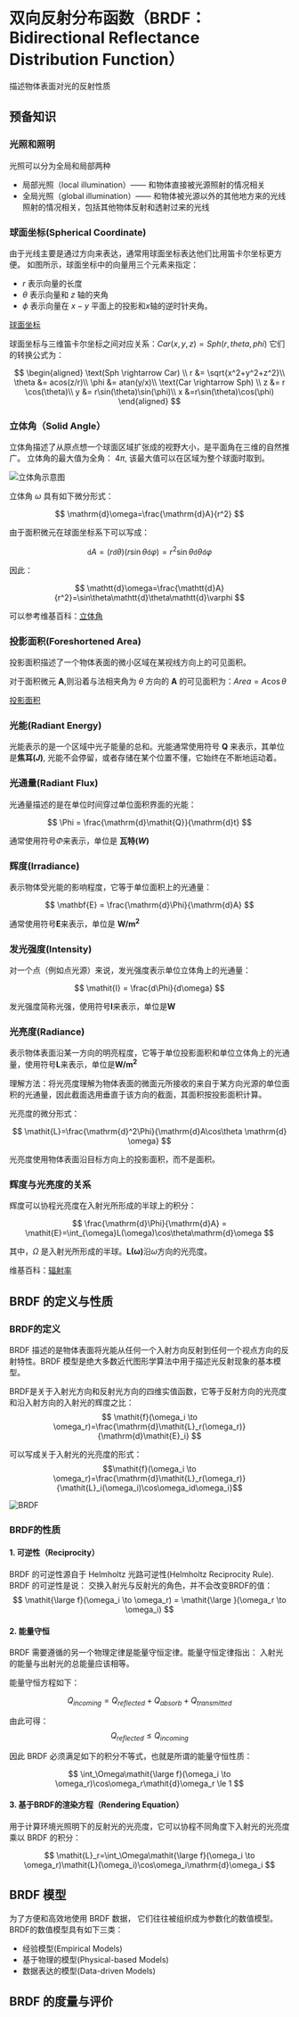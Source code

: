 # 双向反射分布函数（BRDF： Bidirectional Reflectance Distribution Function）

描述物体表面对光的反射性质

## 预备知识

### 光照和照明

光照可以分为全局和局部两种

- 局部光照（local illumination）—— 和物体直接被光源照射的情况相关
- 全局光照（global illumination）—— 和物体被光源以外的其他地方来的光线照射的情况相关，包括其他物体反射和透射过来的光线

### 球面坐标(Spherical Coordinate)

由于光线主要是通过方向来表达，通常用球面坐标表达他们比用笛卡尔坐标更方便。
如图所示，球面坐标中的向量用三个元素来指定：

- $r$ 表示向量的长度
- $\theta$ 表示向量和 $z$ 轴的夹角
- $\phi$ 表示向量在 $x-y$ 平面上的投影和$x$轴的逆时针夹角。

[球面坐标](./球面坐标.drawio ':include :type=code')

球面坐标与三维笛卡尔坐标之间对应关系：$Car(x,y,z)=Sph(r, theta, phi)$
它们的转换公式为：

$$
\begin{aligned}
\text(Sph \rightarrow Car) \\
r &= \sqrt{x^2+y^2+z^2}\\
\theta &= acos(z/r)\\
\phi &= atan(y/x)\\
\text(Car \rightarrow Sph) \\
z &= r \cos(\theta)\\
y &= r\sin(\theta)\sin(\phi)\\
x &=r\sin(\theta)\cos(\phi)
\end{aligned}
$$

### 立体角（Solid Angle）

立体角描述了从原点想一个球面区域扩张成的视野大小，是平面角在三维的自然推广。
立体角的最大值为全角： $\mathrm{4}\pi$, 该最大值可以在区域为整个球面时取到。

![立体角示意图](../assets/../../assets/立体角示意图-wiki.png)

立体角 $\omega$ 具有如下微分形式：

$$
\mathrm{d}\omega=\frac{\mathrm{d}A}{r^2}
$$

由于面积微元在球面坐标系下可以写成：

$$
\mathtt{d}A=(r\mathtt{d}\theta)(r\sin\theta\mathtt{d}\varphi)=r^2\sin\theta\mathtt{d}\theta\mathtt{d}\varphi
$$

因此：

$$
\mathtt{d}\omega=\frac{\mathtt{d}A}{r^2}=\sin\theta\mathtt{d}\theta\mathtt{d}\varphi
$$

可以参考维基百科：[立体角](https://zh.wikipedia.org/wiki/%E7%AB%8B%E9%AB%94%E8%A7%92)

### 投影面积(Foreshortened Area)

投影面积描述了一个物体表面的微小区域在某视线方向上的可见面积。

对于面积微元 $\mathbf{A}$,则沿着与法相夹角为 $\theta$ 方向的 $\mathbf{A}$ 的可见面积为：$Area = A\cos\theta$

[投影面积](./投影面积.drawio ':include :type=code')

### 光能(Radiant Energy)

光能表示的是一个区域中光子能量的总和。光能通常使用符号 $\mathbf{Q}$ 来表示，其单位是**焦耳($J$)**, 光能不会停留，或者存储在某个位置不懂，它始终在不断地运动着。

### 光通量(Radiant Flux)

光通量描述的是在单位时间穿过单位面积界面的光能：

$$
\Phi = \frac{\mathrm{d}\mathit{Q}}{\mathrm{d}t}
$$

通常使用符号$\Phi$来表示，单位是 **瓦特($W$)** 

### 辉度(Irradiance)

表示物体受光能的影响程度，它等于单位面积上的光通量：

$$
\mathbf{E} = \frac{\mathrm{d}\Phi}{\mathrm{d}A}
$$

通常使用符号$\mathbf{E}$来表示，单位是 $\mathbf{W/m^2}$

### 发光强度(Intensity)

对一个点（例如点光源）来说，发光强度表示单位立体角上的光通量：

$$
\mathit{I} = \frac{d\Phi}{d\omega}
$$

发光强度简称光强，使用符号$\mathbf{I}$来表示，单位是$\mathbf{W}$

### 光亮度(Radiance)

表示物体表面沿某一方向的明亮程度，它等于单位投影面积和单位立体角上的光通量，使用符号$\mathbf{L}$来表示，单位是$\mathbf{W/m^2}$

理解方法：将光亮度理解为物体表面的微面元所接收的来自于某方向光源的单位面积的光通量，因此截面选用垂直于该方向的截面，其面积按投影面积计算。

光亮度的微分形式：

$$
\mathit{L}=\frac{\mathrm{d}^2\Phi}{\mathrm{d}A\cos\theta \mathrm{d} \omega}
$$

光亮度使用物体表面沿目标方向上的投影面积，而不是面积。

### 辉度与光亮度的关系

辉度可以协程光亮度在入射光所形成的半球上的积分：

$$
\frac{\mathrm{d}\Phi}{\mathrm{d}A} = \mathit{E}=\int_{\omega}L(\omega)\cos\theta\mathrm{d}\omega
$$

其中，$\Omega$ 是入射光所形成的半球。$\mathbf{L(\omega)}$沿$\omega$方向的光亮度。

维基百科：[辐射率](https://zh.wikipedia.org/wiki/%E8%BE%90%E5%B0%84%E7%8E%87)

## BRDF 的定义与性质

### BRDF的定义

BRDF 描述的是物体表面将光能从任何一个入射方向反射到任何一个视点方向的反射特性。BRDF 模型是绝大多数近代图形学算法中用于描述光反射现象的基本模型。

BRDF是关于入射光方向和反射光方向的四维实值函数，它等于反射方向的光亮度和沿入射方向的入射光的辉度之比：
$$
\mathit{f}(\omega_i \to \omega_r)=\frac{\mathrm{d}\mathit{L}_r(\omega_r)}{\mathrm{d}\mathit{E}_i}
$$

可以写成关于入射光的光亮度的形式：$$\mathit{f}(\omega_i \to \omega_r)=\frac{\mathrm{d}\mathit{L}_r(\omega_r)}{\mathit{L}_i(\omega_i)\cos\omega_id\omega_i}$$

![BRDF](../../assets/BRDF定义.png)

### BRDF的性质

#### 1. 可逆性（Reciprocity）

BRDF 的可逆性源自于 Helmholtz 光路可逆性(Helmholtz Reciprocity Rule).
BRDF 的可逆性是说： 交换入射光与反射光的角色，并不会改变BRDF的值：
$$
\mathit{\large f}(\omega_i \to \omega_r) = \mathit{\large }(\omega_r \to \omega_i)
$$

#### 2. 能量守恒

BRDF 需要遵循的另一个物理定律是能量守恒定律。能量守恒定律指出： 入射光的能量与出射光的总能量应该相等。

能量守恒方程如下：

$$
\mathit{Q}_{incoming}=\mathit{Q}_{reflected} + \mathit{Q}_{absorb} + \mathit{Q}_{transmitted}
$$

由此可得：
$$
\mathit{Q}_{reflected} \le \mathit{Q}_{incoming}
$$

因此 BRDF 必须满足如下的积分不等式，也就是所谓的能量守恒性质：

$$
\int_\Omega\mathit{\large f}(\omega_i \to \omega_r)\cos\omega_r\mathit{d}\omega_r \le 1
$$

#### 3. 基于BRDF的渲染方程（Rendering Equation）

用于计算环境光照明下的反射光的光亮度，它可以协程不同角度下入射光的光亮度乘以 BRDF 的积分：

$$
\mathit{L}_r=\int_\Omega\mathit{\large f}(\omega_i \to \omega_r)\mathit{L}(\omega_i)\cos\omega_i\mathrm{d}\omega_i
$$

## BRDF 模型

为了方便和高效地使用 BRDF 数据， 它们往往被组织成为参数化的数值模型。
BRDF的数值模型具有如下三类：

- 经验模型(Empirical Models)
- 基于物理的模型(Physical-based Models)
- 数据表达的模型(Data-driven Models)

## BRDF 的度量与评价

